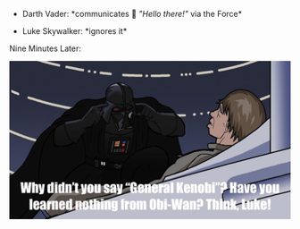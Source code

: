 - Darth Vader: \*communicates 👋 *"Hello there!"* via the Force\*

- Luke Skywalker: \*ignores it\*

Nine Minutes Later:

![](https://github.com/yossarians/yossarians/blob/main/think.jpg)
